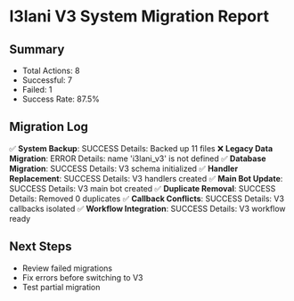 # I3lani V3 System Migration Report

## Summary
- Total Actions: 8
- Successful: 7
- Failed: 1
- Success Rate: 87.5%

## Migration Log
✅ **System Backup**: SUCCESS
   Details: Backed up 11 files
❌ **Legacy Data Migration**: ERROR
   Details: name 'i3lani_v3' is not defined
✅ **Database Migration**: SUCCESS
   Details: V3 schema initialized
✅ **Handler Replacement**: SUCCESS
   Details: V3 handlers created
✅ **Main Bot Update**: SUCCESS
   Details: V3 main bot created
✅ **Duplicate Removal**: SUCCESS
   Details: Removed 0 duplicates
✅ **Callback Conflicts**: SUCCESS
   Details: V3 callbacks isolated
✅ **Workflow Integration**: SUCCESS
   Details: V3 workflow ready

## Next Steps
- Review failed migrations
- Fix errors before switching to V3
- Test partial migration
